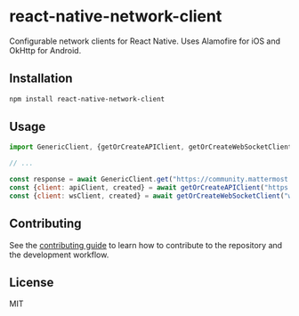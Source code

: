 # react-native-network-client

Configurable network clients for React Native. Uses Alamofire for iOS and OkHttp for Android.

## Installation

```sh
npm install react-native-network-client
```

## Usage

```js
import GenericClient, {getOrCreateAPIClient, getOrCreateWebSocketClient} from "react-native-network-client";

// ...

const response = await GenericClient.get("https://community.mattermost.com");
const {client: apiClient, created} = await getOrCreateAPIClient("https://community.mattermost.com");
const {client: wsClient, created} = await getOrCreateWebSocketClient("wss://community.mattermost.com");
```

## Contributing

See the [contributing guide](CONTRIBUTING.md) to learn how to contribute to the repository and the development workflow.

## License

MIT
